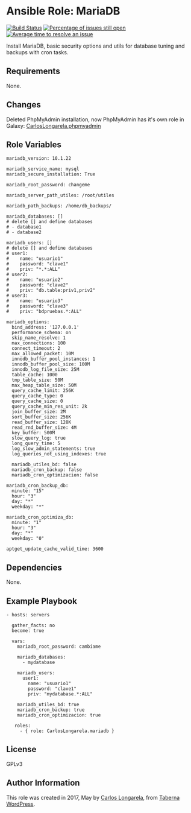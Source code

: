 Ansible Role: MariaDB
=========

[![Build Status](https://travis-ci.org/CarlosLongarela/ansible-role-mariadb.svg?branch=master)](https://travis-ci.org/CarlosLongarela/ansible-role-mariadb)
[![Percentage of issues still open](http://isitmaintained.com/badge/open/CarlosLongarela/ansible-role-mariadb.svg)](http://isitmaintained.com/project/CarlosLongarela/ansible-role-mariadb "Percentage of issues still open")
[![Average time to resolve an issue](http://isitmaintained.com/badge/resolution/CarlosLongarela/ansible-role-mariadb.svg)](http://isitmaintained.com/project/CarlosLongarela/ansible-role-mariadb "Average time to resolve an issue")

Install MariaDB, basic security options and utils for database tuning and backups with cron tasks.

Requirements
------------

None.

Changes
------------

Deleted PhpMyAdmin installation, now PhpMyAdmin has it's own role in Galaxy: [CarlosLongarela.phpmyadmin](https://galaxy.ansible.com/CarlosLongarela/phpmyadmin/)

Role Variables
--------------

    mariadb_version: 10.1.22

    mariadb_service_name: mysql
    mariadb_secure_installation: True

    mariadb_root_password: changeme

    mariadb_server_path_utiles: /root/utiles

    mariadb_path_backups: /home/db_backups/

    mariadb_databases: []
    # delete [] and define databases
    # - database1
    # - database2

    mariadb_users: []
    # delete [] and define databases
    # user1:
    #    name: "usuario1"
    #    password: "clave1"
    #    priv: "*.*:ALL"
    # user2:
    #    name: "usuario2"
    #    password: "clave2"
    #    priv: "db.table:priv1,priv2"
    # user3:
    #    name: "usuario3"
    #    password: "clave3"
    #    priv: "bdpruebas.*:ALL"

    mariadb_options:
      bind_address: '127.0.0.1'
      performance_schema: on
      skip_name_resolve: 1
      max_connections: 100
      connect_timeout: 2
      max_allowed_packet: 10M
      innodb_buffer_pool_instances: 1
      innodb_buffer_pool_size: 100M
      innodb_log_file_size: 25M
      table_cache: 1000
      tmp_table_size: 50M
      max_heap_table_size: 50M
      query_cache_limit: 256K
      query_cache_type: 0
      query_cache_size: 0
      query_cache_min_res_unit: 2k
      join_buffer_size: 2M
      sort_buffer_size: 256K
      read_buffer_size: 128K
      read_rnd_buffer_size: 4M
      key_buffer: 500M
      slow_query_log: true
      long_query_time: 5
      log_slow_admin_statements: true
      log_queries_not_using_indexes: true

      mariadb_utiles_bd: false
      mariadb_cron_backup: false
      mariadb_cron_optimizacion: false

    mariadb_cron_backup_db:
      minute: "15"
      hour: "3"
      day: "*"
      weekday: "*"

    mariadb_cron_optimiza_db:
      minute: "1"
      hour: "3"
      day: "*"
      weekday: "0"

    aptget_update_cache_valid_time: 3600


Dependencies
------------

None.

Example Playbook
----------------

    - hosts: servers

      gather_facts: no
      become: true

      vars:
        mariadb_root_password: cambiame

        mariadb_databases:
          - mydatabase

        mariadb_users:
          user1:
            name: "usuario1"
            password: "clave1"
            priv: "mydatabase.*:ALL"

        mariadb_utiles_bd: true
        mariadb_cron_backup: true
        mariadb_cron_optimizacion: true

       roles:
         - { role: CarlosLongarela.mariadb }

License
-------

GPLv3

Author Information
------------------

This role was created in 2017, May by [Carlos Longarela](mailto:carlos@longarela.eu), from [Taberna WordPress](https://tabernawp.com/).
